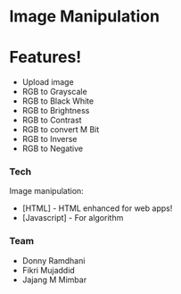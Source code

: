 # Image Manipulation
# Features!

  - Upload image
  - RGB to Grayscale
  - RGB to Black White
  - RGB to Brightness
  - RGB to Contrast
  - RGB to convert M Bit
  - RGB to Inverse
  - RGB to Negative

### Tech

Image manipulation:

* [HTML] - HTML enhanced for web apps!
* [Javascript] - For algorithm

### Team
* Donny Ramdhani
* Fikri Mujaddid
* Jajang M Mimbar
